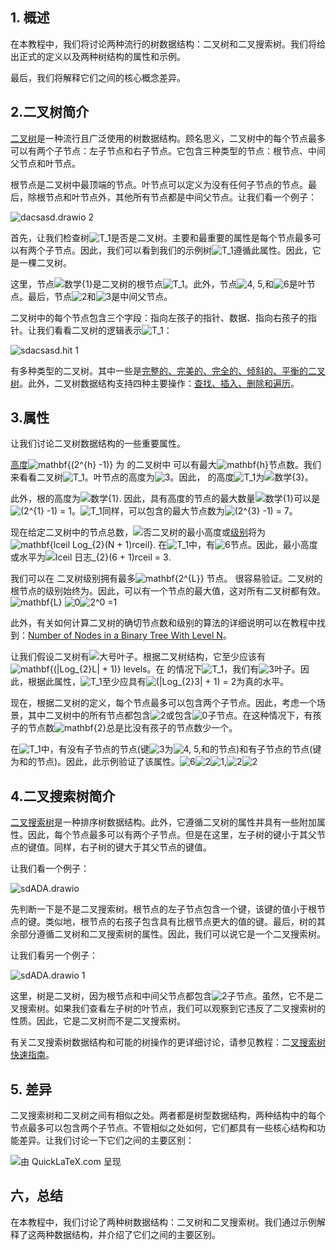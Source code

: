 ## 1. 概述

在本教程中，我们将讨论两种流行的树数据结构：二叉树和二叉搜索树。我们将给出正式的定义以及两种树结构的属性和示例。

最后，我们将解释它们之间的核心概念差异。

## 2.二叉树简介

[二叉树](https://www.baeldung.com/cs/binary-tree-intro)是一种流行且广泛使用的树数据结构。顾名思义，二叉树中的每个节点最多可以有两个子节点：左子节点和右子节点。它包含三种类型的节点：根节点、中间父节点和叶节点。

根节点是二叉树中最顶端的节点。叶节点可以定义为没有任何子节点的节点。最后，除根节点和叶节点外，其他所有节点都是中间父节点。让我们看一个例子：

![dacsasd.drawio 2](https://www.baeldung.com/wp-content/uploads/sites/4/2022/02/sdacsasd.drawio-2.png)

首先，让我们检查树![T_1](https://www.baeldung.com/wp-content/ql-cache/quicklatex.com-ec8778d98f0107e9a26a458ab374a6ca_l3.svg)是否是二叉树。主要和最重要的属性是每个节点最多可以有两个子节点。因此，我们可以看到我们的示例树![T_1](https://www.baeldung.com/wp-content/ql-cache/quicklatex.com-ec8778d98f0107e9a26a458ab374a6ca_l3.svg)遵循此属性。因此，它是一棵二叉树。

这里，节点![数学{1}](https://www.baeldung.com/wp-content/ql-cache/quicklatex.com-277511c02b56b209330acf2e78fd3290_l3.svg)是二叉树的根节点![T_1](https://www.baeldung.com/wp-content/ql-cache/quicklatex.com-ec8778d98f0107e9a26a458ab374a6ca_l3.svg)。此外，节点![4, 5,](https://www.baeldung.com/wp-content/ql-cache/quicklatex.com-f1de88c0b80c186cda8498f352ba15df_l3.svg)和![6](https://www.baeldung.com/wp-content/ql-cache/quicklatex.com-e0f9944b50d9bbd66c0a7cb50291dfd6_l3.svg)是叶节点。最后，节点![2](https://www.baeldung.com/wp-content/ql-cache/quicklatex.com-8c267d62c3d7048247917e13baec69a5_l3.svg)和![3](https://www.baeldung.com/wp-content/ql-cache/quicklatex.com-ce2009a45822333037922ccca0872a55_l3.svg)是中间父节点。

二叉树中的每个节点包含三个字段：指向左孩子的指针、数据、指向右孩子的指针。让我们看看二叉树的逻辑表示![T_1](https://www.baeldung.com/wp-content/ql-cache/quicklatex.com-ec8778d98f0107e9a26a458ab374a6ca_l3.svg)：

![sdacsasd.hit 1](https://www.baeldung.com/wp-content/uploads/sites/4/2022/02/sdacsasd.drawio-1.png)

有多种类型的二叉树。其中一些是[完整的、完美的、完全的、倾斜的、平衡的二叉树](https://www.baeldung.com/cs/binary-tree-intro)。此外，二叉树数据结构支持四种主要操作：[查找、插入、删除和遍历](https://www.baeldung.com/java-binary-tree)。

## 3.属性

让我们讨论二叉树数据结构的一些重要属性。

[高度](https://www.baeldung.com/cs/binary-tree-height)![mathbf{(2^{h} -1)}](https://www.baeldung.com/wp-content/ql-cache/quicklatex.com-22e4c97f37c269d93da84e68b649668d_l3.svg) 为 的二叉树中 可以有最大![mathbf{h}](https://www.baeldung.com/wp-content/ql-cache/quicklatex.com-f653684c476b4923a6c2826bf87e76fb_l3.svg)节点数。我们来看看二叉树![T_1](https://www.baeldung.com/wp-content/ql-cache/quicklatex.com-ec8778d98f0107e9a26a458ab374a6ca_l3.svg)。叶节点的高度为![3](https://www.baeldung.com/wp-content/ql-cache/quicklatex.com-ce2009a45822333037922ccca0872a55_l3.svg)。因此， 的高度![T_1](https://www.baeldung.com/wp-content/ql-cache/quicklatex.com-ec8778d98f0107e9a26a458ab374a6ca_l3.svg)为![数学{3}](https://www.baeldung.com/wp-content/ql-cache/quicklatex.com-c634b2b9b88bcd5abe9d7d39b4081440_l3.svg)。

此外，根的高度为![数学{1}](https://www.baeldung.com/wp-content/ql-cache/quicklatex.com-277511c02b56b209330acf2e78fd3290_l3.svg). 因此，具有高度的节点的最大数量![数学{1}](https://www.baeldung.com/wp-content/ql-cache/quicklatex.com-277511c02b56b209330acf2e78fd3290_l3.svg)可以是![(2^{1} -1) = 1](https://www.baeldung.com/wp-content/ql-cache/quicklatex.com-9c99d8ff7b152790dc997fad16e684ff_l3.svg)。![T_1](https://www.baeldung.com/wp-content/ql-cache/quicklatex.com-ec8778d98f0107e9a26a458ab374a6ca_l3.svg)同样，可以包含的最大节点数为![(2^{3} -1) = 7](https://www.baeldung.com/wp-content/ql-cache/quicklatex.com-5084ae457a047a9097d764c67038e0de_l3.svg)。

现在给定二叉树中的节点总数，![否](https://www.baeldung.com/wp-content/ql-cache/quicklatex.com-7354bae77b50b7d1faed3e8ea7a3511a_l3.svg)二叉树的最小高度或[级别](https://www.baeldung.com/cs/binary-tree-number-of-nodes-level)将为 ![mathbf{lceil Log_{2}(N + 1)rceil}](https://www.baeldung.com/wp-content/ql-cache/quicklatex.com-6cbd77cf8c7e3c112728006891c84651_l3.svg). 在![T_1](https://www.baeldung.com/wp-content/ql-cache/quicklatex.com-ec8778d98f0107e9a26a458ab374a6ca_l3.svg)中，有![6](https://www.baeldung.com/wp-content/ql-cache/quicklatex.com-e0f9944b50d9bbd66c0a7cb50291dfd6_l3.svg)节点。因此，最小高度或水平为![lceil 日志_{2}(6 + 1)rceil = 3](https://www.baeldung.com/wp-content/ql-cache/quicklatex.com-080d33de6c6d8178f43fe55ec9d36d37_l3.svg).

我们可以在 二叉树级别拥有最多![mathbf{2^{L}}](https://www.baeldung.com/wp-content/ql-cache/quicklatex.com-032e880730ee31c4f8c169650bdfeb48_l3.svg) 节点。 很容易验证。二叉树的根节点的级别始终为。因此，可以有一个节点的最大值，这对所有二叉树都有效。![mathbf{L}](https://www.baeldung.com/wp-content/ql-cache/quicklatex.com-fdc379bfdb7cb31276d8d9aac2a94460_l3.svg) ![0](https://www.baeldung.com/wp-content/ql-cache/quicklatex.com-8354ade9c79ec6a7ac658f2c3032c9df_l3.svg)![2^0 =1](https://www.baeldung.com/wp-content/ql-cache/quicklatex.com-d7e0164969595817d6e284cb88db751e_l3.svg)

此外，有关如何计算二叉树的确切节点数和级别的算法的详细说明可以在教程中找到：[Number of Nodes in a Binary Tree With Level N](https://www.baeldung.com/cs/binary-tree-number-of-nodes-level)。

让我们假设二叉树有![大号](https://www.baeldung.com/wp-content/ql-cache/quicklatex.com-48d71fca322532f0abc2c4ad2cf98154_l3.svg)叶子。根据二叉树结构，它至少应该有 ![mathbf{(|Log_{2}L| + 1)}](https://www.baeldung.com/wp-content/ql-cache/quicklatex.com-bab3781e869e810224ae9bf8227d9d6d_l3.svg) levels。在 的情况下![T_1](https://www.baeldung.com/wp-content/ql-cache/quicklatex.com-ec8778d98f0107e9a26a458ab374a6ca_l3.svg)，我们有![3](https://www.baeldung.com/wp-content/ql-cache/quicklatex.com-ce2009a45822333037922ccca0872a55_l3.svg)叶子。因此，根据此属性，![T_1](https://www.baeldung.com/wp-content/ql-cache/quicklatex.com-ec8778d98f0107e9a26a458ab374a6ca_l3.svg)至少应具有![(|Log_{2}3| + 1) = 2](https://www.baeldung.com/wp-content/ql-cache/quicklatex.com-6d13006cd5de5a27f6cd93b19a2f01e3_l3.svg)为真的水平。

现在，根据二叉树的定义，每个节点最多可以包含两个子节点。因此，考虑一个场景，其中二叉树中的所有节点都包含![2](https://www.baeldung.com/wp-content/ql-cache/quicklatex.com-8c267d62c3d7048247917e13baec69a5_l3.svg)或包含![0](https://www.baeldung.com/wp-content/ql-cache/quicklatex.com-8354ade9c79ec6a7ac658f2c3032c9df_l3.svg)子节点。在这种情况下，有孩子的节点数![mathbf{2}](https://www.baeldung.com/wp-content/ql-cache/quicklatex.com-890a73e9249ff06025710a6a56dbdc75_l3.svg)总是比没有孩子的节点数少一个。

在![T_1](https://www.baeldung.com/wp-content/ql-cache/quicklatex.com-ec8778d98f0107e9a26a458ab374a6ca_l3.svg)中，有没有子节点的节点(键![3](https://www.baeldung.com/wp-content/ql-cache/quicklatex.com-ce2009a45822333037922ccca0872a55_l3.svg)为![4, 5,](https://www.baeldung.com/wp-content/ql-cache/quicklatex.com-f1de88c0b80c186cda8498f352ba15df_l3.svg)和的节点)和有子节点的节点(键为和的节点)。因此，此示例验证了该属性。![6](https://www.baeldung.com/wp-content/ql-cache/quicklatex.com-e0f9944b50d9bbd66c0a7cb50291dfd6_l3.svg)![2](https://www.baeldung.com/wp-content/ql-cache/quicklatex.com-8c267d62c3d7048247917e13baec69a5_l3.svg)![1,](https://www.baeldung.com/wp-content/ql-cache/quicklatex.com-ba5dc36c66301c3df411ce7c1138907b_l3.svg)![2](https://www.baeldung.com/wp-content/ql-cache/quicklatex.com-8c267d62c3d7048247917e13baec69a5_l3.svg)![2](https://www.baeldung.com/wp-content/ql-cache/quicklatex.com-8c267d62c3d7048247917e13baec69a5_l3.svg)

## 4.二叉搜索树简介

[二叉搜索树](https://www.baeldung.com/cs/binary-search-trees)是一种排序树数据结构。此外，它遵循二叉树的属性并具有一些附加属性。因此，每个节点最多可以有两个子节点。但是在这里，左子树的键小于其父节点的键值。同样，右子树的键大于其父节点的键值。

让我们看一个例子：

![sdADA.drawio](https://www.baeldung.com/wp-content/uploads/sites/4/2022/02/sdADA.drawio.png)

先判断一下是不是二叉搜索树。根节点的左子节点包含一个键，该键的值小于根节点的键。类似地，根节点的右孩子包含具有比根节点更大的值的键。最后，树的其余部分遵循二叉树和二叉搜索树的属性。因此，我们可以说它是一个二叉搜索树。

让我们看另一个例子：

![sdADA.drawio 1](https://www.baeldung.com/wp-content/uploads/sites/4/2022/02/sdADA.drawio-1.png)

这里，树是二叉树，因为根节点和中间父节点都包含![2](https://www.baeldung.com/wp-content/ql-cache/quicklatex.com-8c267d62c3d7048247917e13baec69a5_l3.svg)子节点。虽然，它不是二叉搜索树。如果我们查看左子树的叶节点，我们可以观察到它违反了二叉搜索树的性质。因此，它是二叉树而不是二叉搜索树。

有关二叉搜索树数据结构和可能的树操作的更详细讨论，请参见教程：二[叉搜索树快速指南](https://www.baeldung.com/cs/binary-search-trees)。

## 5. 差异

二叉搜索树和二叉树之间有相似之处。两者都是树型数据结构，两种结构中的每个节点最多可以包含两个子节点。不管相似之处如何，它们都具有一些核心结构和功能差异。让我们讨论一下它们之间的主要区别：

![由 QuickLaTeX.com 呈现](https://www.baeldung.com/wp-content/ql-cache/quicklatex.com-918777af1dfc886a95e70210256068fd_l3.svg)

## 六，总结

在本教程中，我们讨论了两种树数据结构：二叉树和二叉搜索树。我们通过示例解释了这两种数据结构，并介绍了它们之间的主要区别。